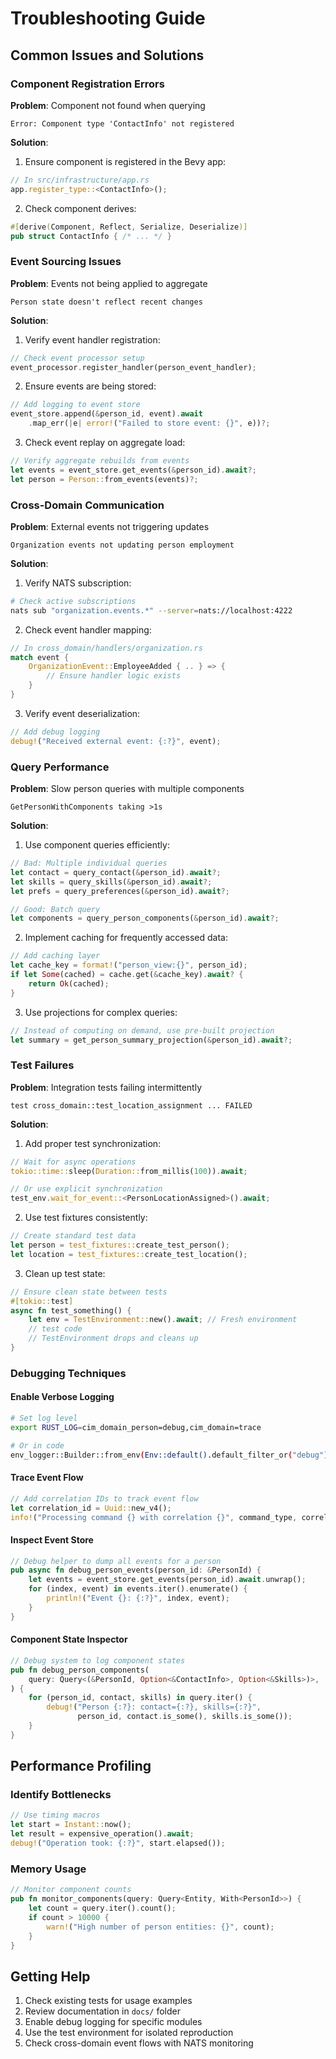 # Troubleshooting Guide

## Common Issues and Solutions

### Component Registration Errors

**Problem**: Component not found when querying
```
Error: Component type 'ContactInfo' not registered
```

**Solution**:
1. Ensure component is registered in the Bevy app:
```rust
// In src/infrastructure/app.rs
app.register_type::<ContactInfo>();
```

2. Check component derives:
```rust
#[derive(Component, Reflect, Serialize, Deserialize)]
pub struct ContactInfo { /* ... */ }
```

### Event Sourcing Issues

**Problem**: Events not being applied to aggregate
```
Person state doesn't reflect recent changes
```

**Solution**:
1. Verify event handler registration:
```rust
// Check event processor setup
event_processor.register_handler(person_event_handler);
```

2. Ensure events are being stored:
```rust
// Add logging to event store
event_store.append(&person_id, event).await
    .map_err(|e| error!("Failed to store event: {}", e))?;
```

3. Check event replay on aggregate load:
```rust
// Verify aggregate rebuilds from events
let events = event_store.get_events(&person_id).await?;
let person = Person::from_events(events)?;
```

### Cross-Domain Communication

**Problem**: External events not triggering updates
```
Organization events not updating person employment
```

**Solution**:
1. Verify NATS subscription:
```bash
# Check active subscriptions
nats sub "organization.events.*" --server=nats://localhost:4222
```

2. Check event handler mapping:
```rust
// In cross_domain/handlers/organization.rs
match event {
    OrganizationEvent::EmployeeAdded { .. } => {
        // Ensure handler logic exists
    }
}
```

3. Verify event deserialization:
```rust
// Add debug logging
debug!("Received external event: {:?}", event);
```

### Query Performance

**Problem**: Slow person queries with multiple components
```
GetPersonWithComponents taking >1s
```

**Solution**:
1. Use component queries efficiently:
```rust
// Bad: Multiple individual queries
let contact = query_contact(&person_id).await?;
let skills = query_skills(&person_id).await?;
let prefs = query_preferences(&person_id).await?;

// Good: Batch query
let components = query_person_components(&person_id).await?;
```

2. Implement caching for frequently accessed data:
```rust
// Add caching layer
let cache_key = format!("person_view:{}", person_id);
if let Some(cached) = cache.get(&cache_key).await? {
    return Ok(cached);
}
```

3. Use projections for complex queries:
```rust
// Instead of computing on demand, use pre-built projection
let summary = get_person_summary_projection(&person_id).await?;
```

### Test Failures

**Problem**: Integration tests failing intermittently
```
test cross_domain::test_location_assignment ... FAILED
```

**Solution**:
1. Add proper test synchronization:
```rust
// Wait for async operations
tokio::time::sleep(Duration::from_millis(100)).await;

// Or use explicit synchronization
test_env.wait_for_event::<PersonLocationAssigned>().await;
```

2. Use test fixtures consistently:
```rust
// Create standard test data
let person = test_fixtures::create_test_person();
let location = test_fixtures::create_test_location();
```

3. Clean up test state:
```rust
// Ensure clean state between tests
#[tokio::test]
async fn test_something() {
    let env = TestEnvironment::new().await; // Fresh environment
    // test code
    // TestEnvironment drops and cleans up
}
```

### Debugging Techniques

#### Enable Verbose Logging
```bash
# Set log level
export RUST_LOG=cim_domain_person=debug,cim_domain=trace

# Or in code
env_logger::Builder::from_env(Env::default().default_filter_or("debug")).init();
```

#### Trace Event Flow
```rust
// Add correlation IDs to track event flow
let correlation_id = Uuid::new_v4();
info!("Processing command {} with correlation {}", command_type, correlation_id);
```

#### Inspect Event Store
```rust
// Debug helper to dump all events for a person
pub async fn debug_person_events(person_id: &PersonId) {
    let events = event_store.get_events(person_id).await.unwrap();
    for (index, event) in events.iter().enumerate() {
        println!("Event {}: {:?}", index, event);
    }
}
```

#### Component State Inspector
```rust
// Debug system to log component states
pub fn debug_person_components(
    query: Query<(&PersonId, Option<&ContactInfo>, Option<&Skills>)>,
) {
    for (person_id, contact, skills) in query.iter() {
        debug!("Person {:?}: contact={:?}, skills={:?}", 
               person_id, contact.is_some(), skills.is_some());
    }
}
```

## Performance Profiling

### Identify Bottlenecks
```rust
// Use timing macros
let start = Instant::now();
let result = expensive_operation().await;
debug!("Operation took: {:?}", start.elapsed());
```

### Memory Usage
```rust
// Monitor component counts
pub fn monitor_components(query: Query<Entity, With<PersonId>>) {
    let count = query.iter().count();
    if count > 10000 {
        warn!("High number of person entities: {}", count);
    }
}
```

## Getting Help

1. Check existing tests for usage examples
2. Review documentation in `docs/` folder
3. Enable debug logging for specific modules
4. Use the test environment for isolated reproduction
5. Check cross-domain event flows with NATS monitoring